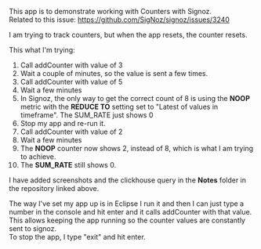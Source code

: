 This app is to demonstrate working with Counters with Signoz.  
Related to this issue: https://github.com/SigNoz/signoz/issues/3240  

I am trying to track counters, but when the app resets, the counter resets.

This what I'm trying:  

1. Call addCounter with value of 3
2. Wait a couple of minutes, so the value is sent a few times.
3. Call addCounter with value of 5
4. Wait a few minutes
5. In Signoz, the only way to get the correct count of 8 is using the **NOOP** metric with the **REDUCE TO** setting set to "Latest of values in timeframe". The SUM_RATE just shows 0
6. Stop my app and re-run it.
7. Call addCounter with value of 2
8. Wait a few minutes
9. The **NOOP** counter now shows 2, instead of 8, which is what I am trying to achieve.
10. The **SUM_RATE** still shows 0.

I have added screenshots and the clickhouse query in the **Notes** folder in the repository linked above.

The way I've set my app up is in Eclipse I run it and then I can just type a number in the console and hit enter and it calls addCounter with that value.  
This allows keeping the app running so the counter values are constantly sent to signoz.  
To stop the app, I type "exit" and hit enter.  

